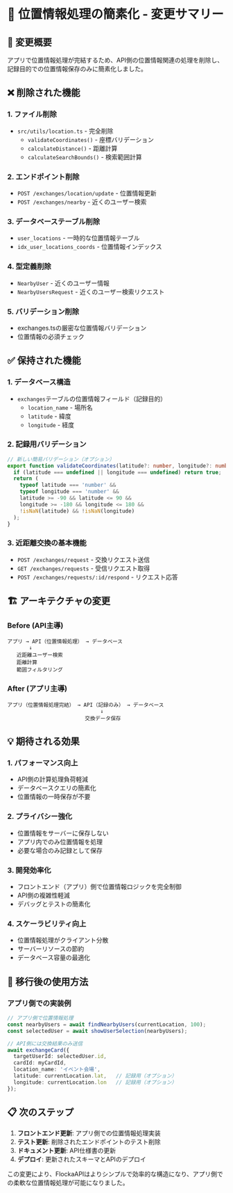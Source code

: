 # 🔄 位置情報処理の簡素化 - 変更サマリー

## 📝 変更概要

アプリで位置情報処理が完結するため、API側の位置情報関連の処理を削除し、記録目的での位置情報保存のみに簡素化しました。

## ❌ 削除された機能

### 1. **ファイル削除**
- `src/utils/location.ts` - 完全削除
  - `validateCoordinates()` - 座標バリデーション
  - `calculateDistance()` - 距離計算
  - `calculateSearchBounds()` - 検索範囲計算

### 2. **エンドポイント削除**
- `POST /exchanges/location/update` - 位置情報更新
- `POST /exchanges/nearby` - 近くのユーザー検索

### 3. **データベーステーブル削除**
- `user_locations` - 一時的な位置情報テーブル
- `idx_user_locations_coords` - 位置情報インデックス

### 4. **型定義削除**
- `NearbyUser` - 近くのユーザー情報
- `NearbyUsersRequest` - 近くのユーザー検索リクエスト

### 5. **バリデーション削除**
- exchanges.tsの厳密な位置情報バリデーション
- 位置情報の必須チェック

## ✅ 保持された機能

### 1. **データベース構造**
- `exchanges`テーブルの位置情報フィールド（記録目的）
  - `location_name` - 場所名
  - `latitude` - 緯度
  - `longitude` - 経度

### 2. **記録用バリデーション**
```typescript
// 新しい簡易バリデーション（オプション）
export function validateCoordinates(latitude?: number, longitude?: number): boolean {
  if (latitude === undefined || longitude === undefined) return true;
  return (
    typeof latitude === 'number' &&
    typeof longitude === 'number' &&
    latitude >= -90 && latitude <= 90 &&
    longitude >= -180 && longitude <= 180 &&
    !isNaN(latitude) && !isNaN(longitude)
  );
}
```

### 3. **近距離交換の基本機能**
- `POST /exchanges/request` - 交換リクエスト送信
- `GET /exchanges/requests` - 受信リクエスト取得
- `POST /exchanges/requests/:id/respond` - リクエスト応答

## 🏗️ アーキテクチャの変更

### Before (API主導)
```
アプリ → API（位置情報処理） → データベース
       ↓
   近距離ユーザー検索
   距離計算
   範囲フィルタリング
```

### After (アプリ主導)
```
アプリ（位置情報処理完結） → API（記録のみ） → データベース
                              ↓
                         交換データ保存
```

## 💡 期待される効果

### 1. **パフォーマンス向上**
- API側の計算処理負荷軽減
- データベースクエリの簡素化
- 位置情報の一時保存が不要

### 2. **プライバシー強化**
- 位置情報をサーバーに保存しない
- アプリ内でのみ位置情報を処理
- 必要な場合のみ記録として保存

### 3. **開発効率化**
- フロントエンド（アプリ）側で位置情報ロジックを完全制御
- API側の複雑性軽減
- デバッグとテストの簡素化

### 4. **スケーラビリティ向上**
- 位置情報処理がクライアント分散
- サーバーリソースの節約
- データベース容量の最適化

## 🚀 移行後の使用方法

### アプリ側での実装例
```typescript
// アプリ側で位置情報処理
const nearbyUsers = await findNearbyUsers(currentLocation, 100);
const selectedUser = await showUserSelection(nearbyUsers);

// API側には交換結果のみ送信
await exchangeCard({
  targetUserId: selectedUser.id,
  cardId: myCardId,
  location_name: 'イベント会場',
  latitude: currentLocation.lat,   // 記録用（オプション）
  longitude: currentLocation.lon   // 記録用（オプション）
});
```

## 📋 次のステップ

1. **フロントエンド更新**: アプリ側での位置情報処理実装
2. **テスト更新**: 削除されたエンドポイントのテスト削除
3. **ドキュメント更新**: API仕様書の更新
4. **デプロイ**: 更新されたスキーマとAPIのデプロイ

この変更により、FlockaAPIはよりシンプルで効率的な構造になり、アプリ側での柔軟な位置情報処理が可能になりました。
